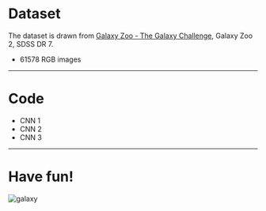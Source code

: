 # Dataset
The dataset is drawn from [Galaxy Zoo - The Galaxy Challenge](https://www.kaggle.com/c/galaxy-zoo-the-galaxy-challenge), Galaxy Zoo 2, SDSS DR 7.
* 61578 RGB images





***
# Code
* CNN 1
* CNN 2
* CNN 3




***
# Have fun!
![galaxy](https://i.loli.net/2018/02/06/5a795150ce946.jpg)
